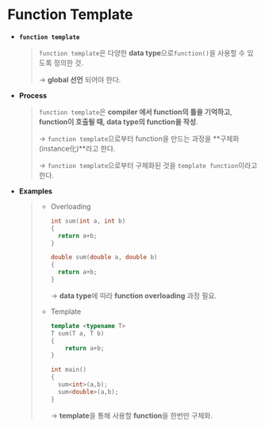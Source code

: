 # Function Template

* **`function template`**

  > `function template`은 다양한 **data type**으로`function()`을 사용할 수 있도록 정의한 것. 
  >
  > → **global 선언** 되어야 한다.
  



* **Process**

  > `function template`은 **compiler 에서 function의 틀을 기억하고**, 
  > **function이 호출될 때, data type의 function을 작성**.
  >
  > → `function template`으로부터 function을 만드는 과정을 **구체화(instance化)**라고 한다.
  >
  > → `function template`으로부터 구체화된 것을 `template function`이라고 한다.



* **Examples**

  > * Overloading
  >
  >   ```c++
  >   int sum(int a, int b)
  >   {
  >   	return a+b;
  >   }
  >   
  >   double sum(double a, double b)
  >   {
  >   	return a+b;
  >   }
  >   ```
  >
  >   → **data type**에 따라 **function overloading** 과정 필요.
  >
  > * Template
  >
  >   ```c++
  >   template <typename T>
  >   T sum(T a, T b)
  >   {
  >       return a+b;
  >   }
  >   
  >   int main()
  >   {
  >   	sum<int>(a,b);
  >   	sum<double>(a,b);
  >   }
  >   ```
  >
  >   → **template**을 통해 사용할 **function**을 한번만 구체화.